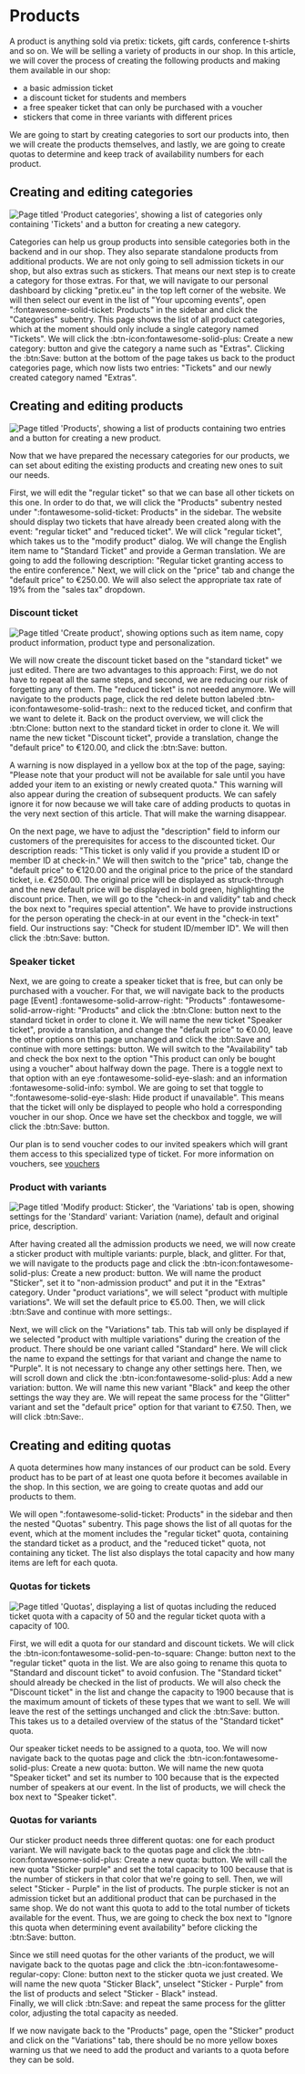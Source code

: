 # Products

A product is anything sold via pretix: tickets, gift cards, conference t-shirts and so on. 
We will be selling a variety of products in our shop. 
In this article, we will cover the process of creating the following products and making them available in our shop: 

 - a basic admission ticket 
 - a discount ticket for students and members
 - a free speaker ticket that can only be purchased with a voucher
 - stickers that come in three variants with different prices 

We are going to start by creating categories to sort our products into, then we will create the products themselves, and lastly, we are going to create quotas to determine and keep track of availability numbers for each product. 

## Creating and editing categories

![Page titled 'Product categories', showing a list of categories only containing 'Tickets' and a button for creating a new category.](../assets/screens/products/categories.png "Product categories screenshot") 

Categories can help us group products into sensible categories both in the backend and in our shop. 
They also separate standalone products from additional products. 
We are not only going to sell admission tickets in our shop, but also extras such as stickers. 
That means our next step is to create a category for those extras. 
For that, we will navigate to our personal dashboard by clicking "pretix.eu" in the top left corner of the website. 
We will then select our event in the list of "Your upcoming events", open ":fontawesome-solid-ticket: Products" in the sidebar and click the "Categories" subentry. 
This page shows the list of all product categories, which at the moment should only include a single category named "Tickets". 
We will click the :btn-icon:fontawesome-solid-plus: Create a new category: button and give the category a name such as "Extras". 
Clicking the :btn:Save: button at the bottom of the page takes us back to the product categories page, which now lists two entries: "Tickets" and our newly created category named "Extras". 

## Creating and editing products

![Page titled 'Products', showing a list of products containing two entries and a button for creating a new product.](../assets/screens/products/products.png "Products screenshot") 

Now that we have prepared the necessary categories for our products, we can set about editing the existing products and creating new ones to suit our needs. 

First, we will edit the "regular ticket" so that we can base all other tickets on this one. 
In order to do that, we will click the "Products" subentry nested under ":fontawesome-solid-ticket: Products" in the sidebar. 
The website should display two tickets that have already been created along with the event: "regular ticket" and "reduced ticket". 
We will click "regular ticket", which takes us to the "modify product" dialog. 
We will change the English item name to "Standard Ticket" and provide a German translation. 
We are going to add the following description: 
"Regular ticket granting access to the entire conference." 
Next, we will click on the "price" tab and change the "default price" to €250.00. 
We will also select the appropriate tax rate of 19% from the "sales tax" dropdown. 

### Discount ticket

![Page titled 'Create product', showing options such as item name, copy product information, product type and personalization.](../assets/screens/products/create.png "Create product screenshot") 

We will now create the discount ticket based on the "standard ticket" we just edited. 
There are two advantages to  this approach: First, we do not have to repeat all the same steps, and second, we are reducing our risk of forgetting any of them. 
The "reduced ticket" is not needed anymore. 
We will navigate to the products page, click the red delete button labeled :btn-icon:fontawesome-solid-trash:: next to the reduced ticket, and confirm that we want to delete it. 
Back on the product overview, we will click the :btn:Clone: button next to the standard ticket in order to clone it. 
We will name the new ticket "Discount ticket", provide a translation, change the "default price" to €120.00, and click the :btn:Save: button. 

A warning is now displayed in a yellow box at the top of the page, saying: 
"Please note that your product will not be available for sale until you have added your item to an existing or newly created quota." 
This warning will also appear during the creation of subsequent products. 
We can safely ignore it for now because we will take care of adding products to quotas in the very next section of this article. 
That will make the warning disappear. 

On the next page, we have to adjust the "description" field to inform our customers of the prerequisites for access to the discounted ticket. 
Our description reads:
"This ticket is only valid if you provide a student ID or member ID at check-in."
We will then switch to the "price" tab, change the "default price" to €120.00 and the original price to the price of the standard ticket, i.e. €250.00. 
The original price will be displayed as struck-through and the new default price will be displayed in bold green, highlighting the discount price. 
Then, we will go to the "check-in and validity" tab and check the box next to "requires special attention". 
We have to provide instructions for the person operating the check-in at our event in the "check-in text" field. 
Our instructions say: "Check for student ID/member ID". 
We will then click the :btn:Save: button. 

### Speaker ticket

Next, we are going to create a speaker ticket that is free, but can only be purchased with a voucher. 
For that, we will navigate back to the products page [Event] :fontawesome-solid-arrow-right: "Products" :fontawesome-solid-arrow-right: "Products" and click the :btn:Clone: button next to the standard ticket in order to clone it. 
We will name the new ticket "Speaker ticket", provide a translation, and change the "default price" to €0.00, leave the other options on this page unchanged and click the :btn:Save and continue with more settings: button. 
We will switch to the "Availability" tab and check the box next to the option "This product can only be bought using a voucher" about halfway down the page. 
There is a toggle next to that option with an eye :fontawesome-solid-eye-slash: and an information :fontawesome-solid-info: symbol. 
We are going to set that toggle to ":fontawesome-solid-eye-slash: Hide product if unavailable". 
This means that the ticket will only be displayed to people who hold a corresponding voucher in our shop. 
Once we have set the checkbox and toggle, we will click the :btn:Save: button. 

Our plan is to send voucher codes to our invited speakers which will grant them access to this specialized type of ticket. 
For more information on vouchers, see [vouchers](../topics/vouchers.md)

### Product with variants

![Page titled 'Modify product: Sticker', the 'Variations' tab is open, showing settings for the 'Standard' variant: Variation (name), default and original price, description.](../assets/screens/products/products.png "Product variations screenshot") 

After having created all the admission products we need, we will now create a sticker product with multiple variants: purple, black, and glitter. 
For that, we will navigate to the products page and click the :btn-icon:fontawesome-solid-plus: Create a new product: button. 
We will name the product "Sticker", set it to "non-admission product" and put it in the "Extras" category. 
Under "product variations", we will select "product with multiple variations". 
We will set the default price to €5.00. 
Then, we will click :btn:Save and continue with more settings:. 

Next, we will click on the "Variations" tab. 
This tab will only be displayed if we selected "product with multiple variations" during the creation of the product. 
There should be one variant called "Standard" here. 
We will click the name to expand the settings for that variant and change the name to "Purple". 
It is not necessary to change any other settings here. 
Then, we will scroll down and click the :btn-icon:fontawesome-solid-plus: Add a new variation: button. 
We will name this new variant "Black" and keep the other settings the way they are. 
We will repeat the same process for the "Glitter" variant and set the "default price" option for that variant to €7.50. 
Then, we will click :btn:Save:. 

## Creating and editing quotas 

A quota determines how many instances of our product can be sold. 
Every product has to be part of at least one quota before it becomes available in the shop.
In this section, we are going to create quotas and add our products to them. 

We will open ":fontawesome-solid-ticket: Products" in the sidebar and then the nested "Quotas" subentry. 
This page shows the list of all quotas for the event, which at the moment includes the "regular ticket" quota, containing the standard ticket as a product, and the "reduced ticket" quota, not containing any ticket. 
The list also displays the total capacity and how many items are left for each quota. 

### Quotas for tickets 

![Page titled 'Quotas', displaying a list of quotas including the reduced ticket quota with a capacity of 50 and the regular ticket quota with a capacity of 100.](../assets/screens/products/quotas.png "Quotas screenshot") 

First, we will edit a quota for our standard and discount tickets. 
We will click the :btn-icon:fontawesome-solid-pen-to-square: Change: button next to the "regular ticket" quota in the list. 
We are also going to rename this quota to "Standard and discount ticket" to avoid confusion. 
The "Standard ticket" should already be checked in the list of products. 
We will also check the "Discount ticket" in the list and change the capacity to 1900 because that is the maximum amount of tickets of these types that we want to sell. 
We will leave the rest of the settings unchanged and click the :btn:Save: button. 
This takes us to a detailed overview of the status of the "Standard ticket" quota. 

Our speaker ticket needs to be assigned to a quota, too. 
We will now navigate back to the quotas page and click the :btn-icon:fontawesome-solid-plus: Create a new quota: button. 
We will name the new quota "Speaker ticket" and set its number to 100 because that is the expected number of speakers at our event. 
In the list of products, we will check the box next to "Speaker ticket". 

### Quotas for variants 

Our sticker product needs three different quotas: one for each product variant. 
We will navigate back to the quotas page and click the :btn-icon:fontawesome-solid-plus: Create a new quota: button. 
We will call the new quota "Sticker purple" and set the total capacity to 100 because that is the number of stickers in that color that we're going to sell. 
Then, we will select "Sticker - Purple" in the list of products. 
The purple sticker is not an admission ticket but an additional product that can be purchased in the same shop. 
We do not want this quota to add to the total number of tickets available for the event. 
Thus, we are going to check the box next to "Ignore this quota when determining event availability" before clicking the :btn:Save: button. 

Since we still need quotas for the other variants of the product, we will navigate back to the quotas page and click the :btn-icon:fontawesome-regular-copy: Clone:  button next to the sticker quota we just created. 
We will name the new quota "Sticker Black", unselect "Sticker - Purple" from the list of products and select "Sticker - Black" instead.  
Finally, we will click :btn:Save: and repeat the same process for the glitter color, adjusting the total capacity as needed. 

If we now navigate back to the "Products" page, open the "Sticker" product and click on the "Variations" tab, there should be no more yellow boxes warning us that we need to add the product and variants to a quota before they can be sold. 
